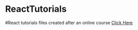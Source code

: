 # ReactTutorials
#React tutorials files created after an online course
<a href="https://06abhinav123.github.io/ReactTutorials">Click Here</a>

